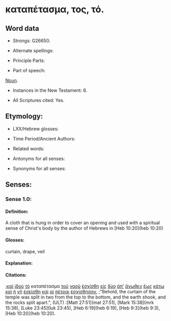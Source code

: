 # καταπέτασμα, τος, τό.

<!-- Status: S2=Needs2ndReview -->
<!-- Lexica used for edits: BDAG, FFM, LN, BN, A-S -->

## Word data

* Strongs: G26650.


* Alternate spellings:

* Principle Parts: 

* Part of speech: 

[Noun](http://ugg.readthedocs.io/en/latest/noun.html).

* Instances in the New Testament: 6.

* All Scriptures cited: Yes.

## Etymology: 

* LXX/Hebrew glosses: 

* Time Period/Ancient Authors: 

* Related words: 

* Antonyms for all senses:

* Synonyms for all senses: 

## Senses:

### Sense 1.0:

#### Definition: 

A cloth that is hung in order to cover an opening and used with a spiritual sense of Christ's body by the author of Hebrews in [Heb 10:20](heb 10:20)

#### Glosses:

curtain, drape, veil

#### Explanation:

#### Citations:

;[καὶ](../G25320/01.md) [ἰδοὺ](../G37080/01.md) [τὸ](../G35880/01.md) καταπέτασμα [τοῦ](../G35880/01.md) [ναοῦ](../G34850/01.md) [ἐσχίσθη](../G49770/01.md) [εἰς](../G15190/01.md) [δύο](../G14170/01.md) [ἀπ’](../G05750/01.md) [ἄνωθεν](../G05090/01.md) [ἕως](../G21930/01.md) [κάτω](../G27360/01.md) [καὶ](../G25320/01.md) [ἡ](../G35880/01.md) [γῆ](../G10930/01.md) [ἐσείσθη](../G45790/01.md) [καὶ](../G25320/01.md) [αἱ](../G35880/01.md) [πέτραι](../G40730/01.md) [ἐσχίσθησαν](../G49770/01.md), 
;"Behold, the curtain of the temple was split in two from the top to the bottom, and the earth shook, and the rocks split apart.",  (ULT)
:[Matt 27:51](mat 27:51),  [Mark 15:38](mrk 15:38),  [Luke 23:45](luk 23:45),  [Heb 6:19](heb 6:19),  [Heb 9:3](heb 9:3),  [Heb 10:20](heb 10:20).
